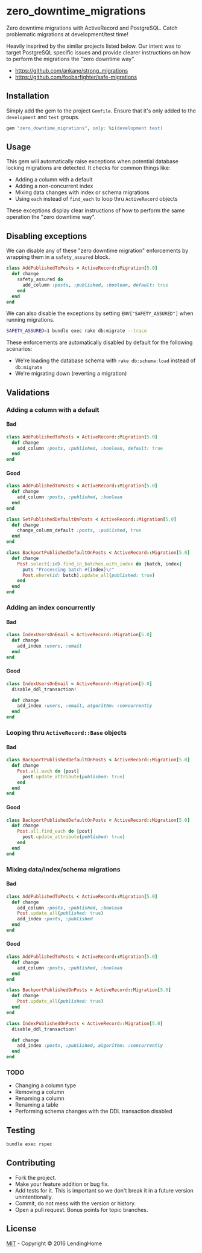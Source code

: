 # zero_downtime_migrations

Zero downtime migrations with ActiveRecord and PostgreSQL. Catch problematic migrations at development/test time!

Heavily insprired by the similar projects listed below. Our intent was to target PostgreSQL specific issues and provide clearer instructions on how to perform the migrations the "zero downtime way".

* https://github.com/ankane/strong_migrations
* https://github.com/foobarfighter/safe-migrations

## Installation

Simply add the gem to the project `Gemfile`. Ensure that it's only added to the `development` and `test` groups.

```ruby
gem "zero_downtime_migrations", only: %i(development test)
```

## Usage

This gem will automatically raise exceptions when potential database locking migrations are detected. It checks for common things like:

* Adding a column with a default
* Adding a non-concurrent index
* Mixing data changes with index or schema migrations
* Using `each` instead of `find_each` to loop thru `ActiveRecord` objects

These exceptions display clear instructions of how to perform the same operation the "zero downtime way".

## Disabling exceptions

We can disable any of these "zero downtime migration" enforcements by wrapping them in a `safety_assured` block.

```ruby
class AddPublishedToPosts < ActiveRecord::Migration[5.0]
  def change
    safety_assured do
      add_column :posts, :published, :boolean, default: true
    end
  end
end
```

We can also disable the exceptions by setting `ENV["SAFETY_ASSURED"]` when running migrations.

```bash
SAFETY_ASSURED=1 bundle exec rake db:migrate --trace
```

These enforcements are automatically disabled by default for the following scenarios:

* We're loading the database schema with `rake db:schema:load` instead of `db:migrate`
* We're migrating down (reverting a migration)

## Validations

### Adding a column with a default

#### Bad

```ruby
class AddPublishedToPosts < ActiveRecord::Migration[5.0]
  def change
    add_column :posts, :published, :boolean, default: true
  end
end
```

#### Good

```ruby
class AddPublishedToPosts < ActiveRecord::Migration[5.0]
  def change
    add_column :posts, :published, :boolean
  end
end
```

```ruby
class SetPublishedDefaultOnPosts < ActiveRecord::Migration[5.0]
  def change
    change_column_default :posts, :published, true
  end
end
```

```ruby
class BackportPublishedDefaultOnPosts < ActiveRecord::Migration[5.0]
  def change
    Post.select(:id).find_in_batches.with_index do |batch, index|
      puts "Processing batch #{index}\r"
      Post.where(id: batch).update_all(published: true)
    end
  end
end
```

### Adding an index concurrently

#### Bad

```ruby
class IndexUsersOnEmail < ActiveRecord::Migration[5.0]
  def change
    add_index :users, :email
  end
end
```

#### Good

```ruby
class IndexUsersOnEmail < ActiveRecord::Migration[5.0]
  disable_ddl_transaction!

  def change
    add_index :users, :email, algorithm: :concurrently
  end
end
```

### Looping thru `ActiveRecord::Base` objects

#### Bad

```ruby
class BackportPublishedDefaultOnPosts < ActiveRecord::Migration[5.0]
  def change
    Post.all.each do |post|
      post.update_attribute(published: true)
    end
  end
end
```

#### Good

```ruby
class BackportPublishedDefaultOnPosts < ActiveRecord::Migration[5.0]
  def change
    Post.all.find_each do |post|
      post.update_attribute(published: true)
    end
  end
end
```

### Mixing data/index/schema migrations

#### Bad

```ruby
class AddPublishedToPosts < ActiveRecord::Migration[5.0]
  def change
    add_column :posts, :published, :boolean
    Post.update_all(published: true)
    add_index :posts, :published
  end
end
```

#### Good

```ruby
class AddPublishedToPosts < ActiveRecord::Migration[5.0]
  def change
    add_column :posts, :published, :boolean
  end
end
```

```ruby
class BackportPublishedOnPosts < ActiveRecord::Migration[5.0]
  def change
    Post.update_all(published: true)
  end
end
```

```ruby
class IndexPublishedOnPosts < ActiveRecord::Migration[5.0]
  disable_ddl_transaction!

  def change
    add_index :posts, :published, algorithm: :concurrently
  end
end
```

### TODO

* Changing a column type
* Removing a column
* Renaming a column
* Renaming a table
* Performing schema changes with the DDL transaction disabled

## Testing

```bash
bundle exec rspec
```

## Contributing

* Fork the project.
* Make your feature addition or bug fix.
* Add tests for it. This is important so we don't break it in a future version unintentionally.
* Commit, do not mess with the version or history.
* Open a pull request. Bonus points for topic branches.

## License

[MIT](https://github.com/lendinghome/zero_downtime_migrations/blob/master/LICENSE) - Copyright © 2016 LendingHome
